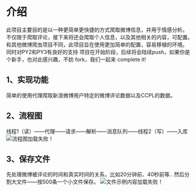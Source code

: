 介绍
===================

此项目主要目的是以一种更简单更快捷的方式爬取微博信息，并用于情感分析。
不仅限于爬取评论，接下来将还会爬取个人信息，以及其他相关的内容，可配置。
和其他微博爬虫项目不同，此项目旨在使用更加简单的配置，容易移植的环境。
同时对PY2和PY3有良好的支持
项目在开始阶段，后续将会陆续push，如果你是个新手，也对此感兴趣，不妨 fork，我们一起来 complete it!


1、实现功能
-------------------
简单的使用代理爬取新浪微博用户特定的微博评论数据以及CCPL的数据。

2、流程图
-------------------
线程1（读）——代理——请求——解析——消息队列——线程2（写）——入库
![流程图加载失败！](https://github.com/kuingsamlee/weiboCommentCrawl/raw/master/flowsheet/flow01.png)

3、保存文件
-------------------
先处理微博被评论的时间和真实时间的关系，比如20分钟前、40秒前等..
然后分割大文件——按500条一个小文件保存。
![文件示例内容加载失败！](https://github.com/kuingsamlee/weiboCommentCrawl/raw/master/flowsheet/saved_file.png)

